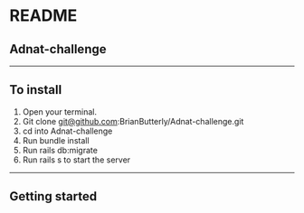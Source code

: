 # README
## Adnat-challenge
________________________________________________________

## To install 
1. Open your terminal.
2. Git clone git@github.com:BrianButterly/Adnat-challenge.git
3. cd into Adnat-challenge
4. Run bundle install
5. Run rails db:migrate
6. Run rails s to start the server
________________________________________________________

## Getting started 
